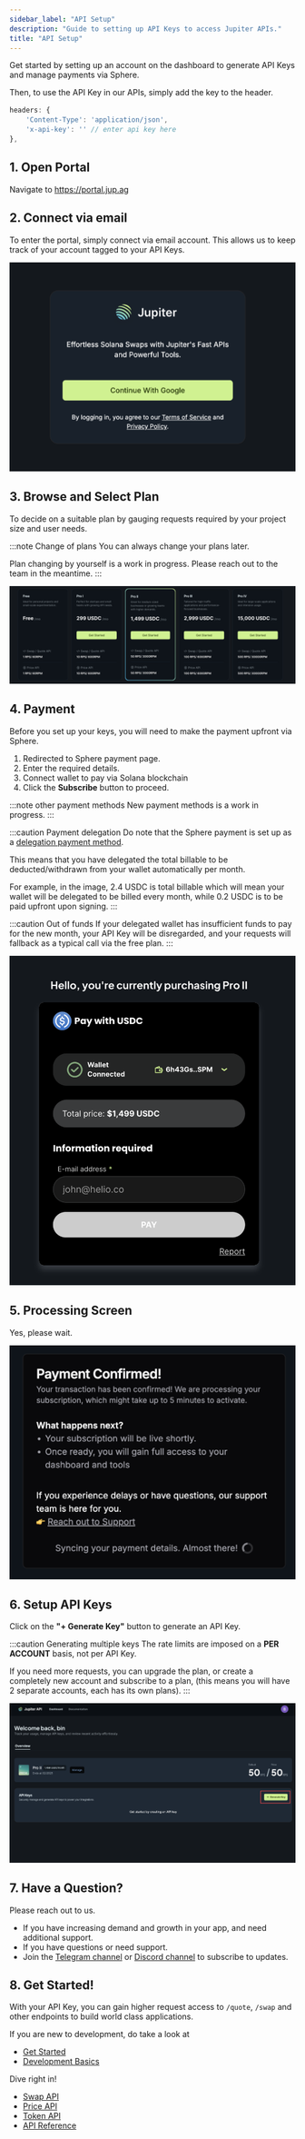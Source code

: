 ```yaml
---
sidebar_label: "API Setup"
description: "Guide to setting up API Keys to access Jupiter APIs."
title: "API Setup"
---
```


<head>
    <title>API Setup</title>
    <meta name="twitter:card" content="summary" />
</head>

Get started by setting up an account on the dashboard to generate API Keys and manage payments via Sphere.

Then, to use the API Key in our APIs, simply add the key to the header.

```js
headers: {
    'Content-Type': 'application/json',
    'x-api-key': '' // enter api key here
},
```

## 1. Open Portal

Navigate to https://portal.jup.ag

## 2. Connect via email

To enter the portal, simply connect via email account. This allows us to keep track of your account tagged to your API Keys.

![Connect](../static/portal/connect.png)

## 3. Browse and Select Plan

To decide on a suitable plan by gauging requests required by your project size and user needs.

:::note Change of plans
You can always change your plans later.

Plan changing by yourself is a work in progress. Please reach out to the team in the meantime.
:::

![Plans](../static/portal/plans.png)

## 4. Payment

Before you set up your keys, you will need to make the payment upfront via Sphere.

1. Redirected to Sphere payment page.
2. Enter the required details.
3. Connect wallet to pay via Solana blockchain
4. Click the **Subscribe** button to proceed.

:::note other payment methods
New payment methods is a work in progress.
:::

:::caution Payment delegation
Do note that the Sphere payment is set up as a [delegation payment method](https://docs.spherepay.co/api/subscription).

This means that you have delegated the total billable to be deducted/withdrawn from your wallet automatically per month.

For example, in the image, 2.4 USDC is total billable which will mean your wallet will be delegated to be billed every month, while 0.2 USDC is to be paid upfront upon signing.
:::

:::caution Out of funds
If your delegated wallet has insufficient funds to pay for the new month, your API Key will be disregarded, and your requests will fallback as a typical call via the free plan.
:::

![Payment](../static/portal/payment.png)

## 5. Processing Screen

Yes, please wait.

![Processing](../static/portal/processing.png)

## 6. Setup API Keys

Click on the **"+ Generate Key"** button to generate an API Key.

:::caution Generating multiple keys
The rate limits are imposed on a **PER ACCOUNT** basis, not per API Key.

If you need more requests, you can upgrade the plan, or create a completely new account and subscribe to a plan, (this means you will have 2 separate accounts, each has its own plans).
:::

![Generate](../static/portal/generate.png)

## 7. Have a Question?

Please reach out to us.
- If you have increasing demand and growth in your app, and need additional support.
- If you have questions or need support.
- Join the [Telegram channel](https://t.me/jup_dev) or [Discord channel](https://discord.com/channels/897540204506775583/1115543693005430854) to subscribe to updates.

## 8. Get Started!

With your API Key, you can gain higher request access to `/quote`, `/swap` and other endpoints to build world class applications.

If you are new to development, do take a look at
- [Get Started](./get-started)
- [Development Basics](./development-basics)

Dive right in!
- [Swap API](./swap-api/get-quote)
- [Price API](./utility/price-api)
- [Token API](./utility/token-api)
- [API Reference](./api)
